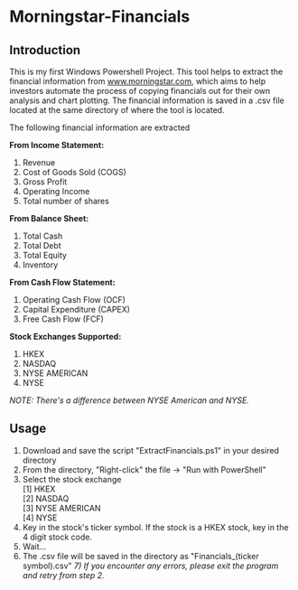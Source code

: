 # Morningstar-Financials
## Introduction
This is my first Windows Powershell Project. This tool helps to extract the financial information from www.morningstar.com, which aims to help investors automate the process of copying financials out for their own analysis and chart plotting. The financial information is saved in a .csv file located at the same directory of where the tool is located.

The following financial information are extracted

**From Income Statement:**
1) Revenue
2) Cost of Goods Sold (COGS)
3) Gross Profit
4) Operating Income
5) Total number of shares

**From Balance Sheet:**
1) Total Cash
2) Total Debt
3) Total Equity
4) Inventory

**From Cash Flow Statement:**
1) Operating Cash Flow (OCF)
2) Capital Expenditure (CAPEX)
3) Free Cash Flow (FCF)

**Stock Exchanges Supported:**
1) HKEX
2) NASDAQ
3) NYSE AMERICAN
4) NYSE

*NOTE: There's a difference between NYSE American and NYSE.*

## Usage

1) Download and save the script "ExtractFinancials.ps1" in your desired directory
2) From the directory, "Right-click" the file -> "Run with PowerShell"
3) Select the stock exchange<br />
    [1] HKEX<br />
    [2] NASDAQ<br />
    [3] NYSE AMERICAN<br />
    [4] NYSE<br />
4) Key in the stock's ticker symbol. If the stock is a HKEX stock, key in the 4 digit stock code.
5) Wait...
6) The .csv file will be saved in the directory as "Financials_(ticker symbol).csv"
*7) If you encounter any errors, please exit the program and retry from step 2.*
